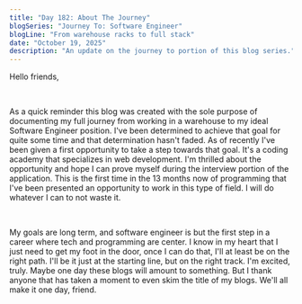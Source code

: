 ```yaml
---
title: "Day 182: About The Journey"
blogSeries: "Journey To: Software Engineer"
blogLine: "From warehouse racks to full stack"
date: "October 19, 2025"
description: "An update on the journey to portion of this blog series."
---
```


Hello friends,

<br>

As a quick reminder this blog was created with the sole purpose of documenting my full journey from working in a warehouse to my ideal Software Engineer position. I've been determined to achieve that goal for quite some time and that determination hasn't faded. As of recently I've been given a first opportunity to take a step towards that goal. It's a coding academy that specializes in web development. I'm thrilled about the opportunity and hope I can prove myself during the interview portion of the application. This is the first time in the 13 months now of programming that I've been presented an opportunity to work in this type of field. I will do whatever I can to not waste it.

<br>

My goals are long term, and software engineer is but the first step in a career where tech and programming are center. I know in my heart that I just need to get my foot in the door, once I can do that, I'll at least be on the right path. I'll be it just at the starting line, but on the right track. I'm excited, truly. Maybe one day these blogs will amount to something. But I thank anyone that has taken a moment to even skim the title of my blogs. We'll all make it one day, friend.